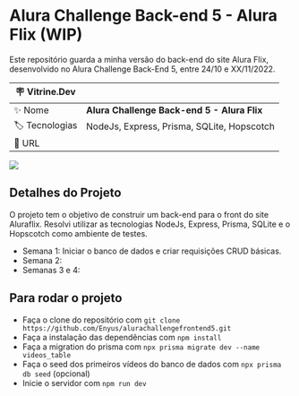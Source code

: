 # Alura Challenge Back-end 5 - Alura Flix (WIP)

Este repositório guarda a minha versão do back-end do site Alura Flix, desenvolvido no Alura Challenge Back-End 5, entre 24/10 e XX/11/2022.

| :placard: Vitrine.Dev |     |
| -------------  | --- |
| :sparkles: Nome        | **Alura Challenge Back-end 5 - Alura Flix**
| :label: Tecnologias | NodeJs, Express, Prisma, SQLite, Hopscotch
| :rocket: URL         | 

<!-- Inserir imagem com a #vitrinedev ao final do link -->
![](https://i.imgur.com/4BTHvAB.png#vitrinedev)

## Detalhes do Projeto
O projeto tem o objetivo de construir um back-end para o front do site Aluraflix. Resolvi utilizar as tecnologias NodeJs, Express, Prisma, SQLite e o Hopscotch como ambiente de testes.

- Semana 1: Iniciar o banco de dados e criar requisições CRUD básicas.
- Semana 2:
- Semanas 3 e 4:

## Para rodar o projeto
- Faça o clone do repositório com `git clone https://github.com/Enyus/alurachallengefrontend5.git`
- Faça a instalação das dependências com `npm install`
- Faça a migration do prisma com `npx prisma migrate dev --name videos_table`
- Faça o seed dos primeiros vídeos do banco de dados com `npx prisma db seed` (opcional)
- Inicie o servidor com `npm run dev`

